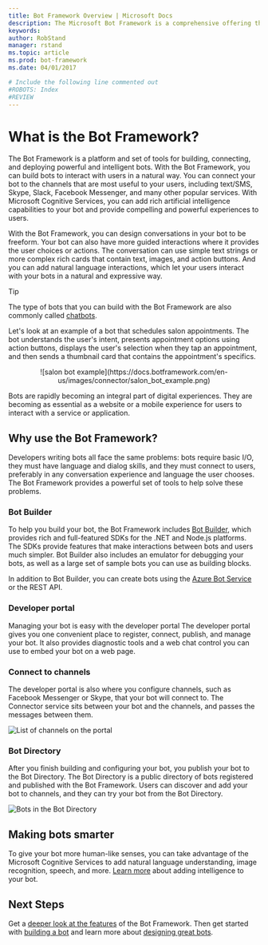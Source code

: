 ```yaml
---
title: Bot Framework Overview | Microsoft Docs
description: The Microsoft Bot Framework is a comprehensive offering that you use to build and deploy high quality bots.
keywords:
author: RobStand
manager: rstand
ms.topic: article
ms.prod: bot-framework
ms.date: 04/01/2017

# Include the following line commented out
#ROBOTS: Index
#REVIEW
---
```


# What is the Bot Framework?

The Bot Framework is a platform and set of tools for building, connecting, and deploying powerful and intelligent bots. With the Bot Framework, you can build bots to interact with users in a natural way. You can connect your bot to the channels that are most useful to your users, including text/SMS, Skype, Slack, Facebook Messenger, and many other popular services. With Microsoft Cognitive Services, you can add rich artificial intelligence capabilities to your bot and provide compelling and powerful experiences to users.

With the Bot Framework, you can design conversations in your bot to be freeform. Your bot can also have more guided interactions where it provides the user choices or actions. The conversation can use simple text strings or more complex rich cards that contain text, images, and action buttons. And you can add natural language interactions, which let your users interact with your bots in a natural and expressive way.

> [!TIP]
> The type of bots that you can build with the Bot Framework are also commonly called <a href="https://en.wikipedia.org/wiki/Chatbot">chatbots</a>.

Let's look at an example of a bot that schedules salon appointments. The bot understands the user's intent, presents appointment options using action buttons, displays the user's selection when they tap an appointment, and then sends a thumbnail card that contains the appointment's specifics.
<p>
<div style="text-align: center" markdown="1">
![salon bot example](https://docs.botframework.com/en-us/images/connector/salon_bot_example.png)
</div>

Bots are rapidly becoming an integral part of digital experiences. They are becoming as essential as a website or a mobile experience for users to interact with a service or application.

## Why use the Bot Framework?
Developers writing bots all face the same problems: bots require basic I/O, they must have language and dialog skills, and they must connect to users, preferably in any conversation experience and language the user chooses. The Bot Framework provides a powerful set of tools to help solve these problems.

### Bot Builder
To help you build your bot, the Bot Framework includes [Bot Builder](bot-framework-botbuilder-overview.md), which provides rich and full-featured SDKs for the .NET and Node.js platforms. The SDKs provide features that make interactions between bots and users much simpler. Bot Builder also includes an emulator for debugging your bots, as well as a large set of sample bots you can use as building blocks. 

In addition to Bot Builder, you can create bots using the [Azure Bot Service](~/azure-bot-service/overview.md) or the REST API.

### Developer portal
Managing your bot is easy with the developer portal The developer portal gives you one convenient place to register, connect, publish, and manage your bot. It also provides diagnostic tools and a web chat control you can use to embed your bot on a web page.

### Connect to channels
The developer portal is also where you configure channels, such as Facebook
Messenger or Skype, that your bot will connect to. The Connector service sits between your bot and the channels, and passes the messages between them.

![List of channels on the portal](~/media/portal-channels-list.png) 

### Bot Directory
After you finish building and configuring your bot, you publish your bot to the Bot Directory. The Bot Directory is a public directory of bots registered and published with the Bot Framework. Users can discover and add your bot to channels, and they can try your bot from the Bot Directory.

![Bots in the Bot Directory](~/media/directory.jpg) 

## Making bots smarter
To give your bot more human-like senses, you can take advantage of the Microsoft Cognitive Services to add natural language understanding, image recognition, speech, and more. [Learn more](~/intelligent-bots.md) about adding intelligence to your bot.

## Next Steps
Get a [deeper look at the features](overview-how-bot-framework-works.md) of the Bot Framework. Then get started with [building a bot](bot-framework-botbuilder-overview.md) and learn more about [designing great bots](~/bot-design-principles.md).

[NodeGetStarted]:~/nodejs/getstarted.md
[DotNETGetStarted]:~/dotnet/getstarted.md

